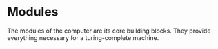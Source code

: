 # Modules

The modules of the computer are its core building blocks. They provide everything necessary for a turing-complete machine. 